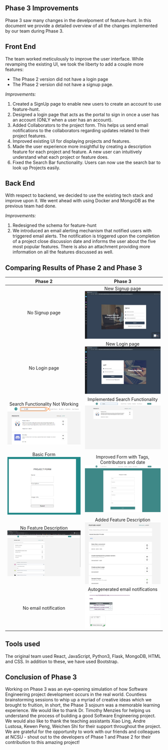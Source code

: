 ## Phase 3 Improvements
Phase 3 saw many changes in the develpoment of feature-hunt. In this document we provide a detailed overview of all the changes implemented by our team during Phase 3.

## Front End
The team worked meticulously to improve the user interface. While revamping the existing UI, we took the liberty to add a couple more features:
- The Phase 2 version did not have a login page
- The Phase 2 version did not have a signup page. 

*Improvements:*
1) Created a SignUp page to enable new users to create an account to use feature-hunt.
2) Designed a login page that acts as the portal to sign in once a user has an account (ONLY when a user has an account).
3) Added Collaborators to the project form. This helps us send email notifications to the collaborators regarding updates related to their project features.
4) Improved existing UI for displaying projects and features. 
5) Made the user experience more insightful by creating a description feature for each project and feature. A new user can intuitively understand what each project or feature does. 
6) Fixed the Search Bar functionality. Users can now use the search bar to look up Projects easily.

## Back End
With respect to backend, we decided to use the existing tech stack and improve upon it. We went ahead with using Docker and MongoDB as the previous team had done.

*Improvements:*
1) Redesigned the schema for feature-hunt
2) We introduced an email alerting mechanism that notified users with triggered email alerts. The notification is triggered upon the completion of a project close discussion date and informs the user about the five most popular features. There is also an attachment providing more information on all the features discussed as well.

## Comparing Results of Phase 2 and Phase 3


Phase 2                    |  Phase 3
:-------------------------:|:-------------------------:
No Signup page             |  New Signup page <br><img src="https://github.com/Ashnayak/feature-hunt/blob/d2e421c58edddf0c3ab9ce9076f8f91f6fb80171/docs/screenshots/WhatsApp%20Image%202021-11-29%20at%2012.12.21%20PM%20(2).jpeg" width="500"/>
No Login page              |  New Login page <br><img src="https://github.com/Ashnayak/feature-hunt/blob/d2e421c58edddf0c3ab9ce9076f8f91f6fb80171/docs/screenshots/WhatsApp%20Image%202021-11-29%20at%2012.12.21%20PM%20(1).jpeg" width="500" />
Search Functionality Not Working <br><img src="https://github.com/Ashnayak/feature-hunt/blob/e2ec4b4162d276409e534c8019bd009aaa0d7c65/docs/Phase3_docs/screenshots/SearchFeatureNotWorking.PNG" width="500" />  |  Implemented Search Functionality <br><img src="https://github.com/Ashnayak/feature-hunt/blob/d2e421c58edddf0c3ab9ce9076f8f91f6fb80171/docs/screenshots/WhatsApp%20Image%202021-11-29%20at%2012.12.20%20PM%20(1).jpeg" width="500" />
Basic Form         <br><img src="https://github.com/Ashnayak/feature-hunt/blob/d94cf776caff28124e64ff2b7dd51a1989a2d6c6/docs/Phase3_docs/screenshots/ProjectFormPhase2.PNG"  width="500" />      |  Improved Form with Tags, Contributors and date<br><img src="https://github.com/Ashnayak/feature-hunt/blob/d9a8306479d0100086e70fc91b8175829230daa1/docs/Phase3_docs/screenshots/WhatsApp%20Image%202021-12-04%20at%2011.11.25%20PM%20(1).jpeg" width="500" />
No Feature Description <br><img src="https://github.com/Ashnayak/feature-hunt/blob/d9a8306479d0100086e70fc91b8175829230daa1/docs/Phase3_docs/screenshots/WhatsApp%20Image%202021-12-04%20at%2011.23.12%20PM.jpeg" width="500" />|  Added Feature Description <br><img src="https://github.com/Ashnayak/feature-hunt/blob/31425bc63c99635a1f84c2910d66c360e68478ab/docs/Phase3_docs/screenshots/WhatsApp%20Image%202021-11-29%20at%209.18.00%20PM.jpeg" width="500" />
No email notification    |  Autogenerated email notifications <br><img src="https://github.com/Ashnayak/feature-hunt/blob/d9a8306479d0100086e70fc91b8175829230daa1/docs/Phase3_docs/screenshots/WhatsApp%20Image%202021-12-04%20at%2011.20.25%20PM.jpeg" width="500" />

## Tools used
The original team used React, JavaScript, Python3, Flask, MongoDB, HTML and CSS. In addition to these, we have used Bootstrap.

## Conclusion of Phase 3
Working on Phase 3 was an eye-opening simulation of how Software Engineering project development occurs in the real world. Countless brainstorming sessions to whip up a myriad of creative ideas which we brought to fruition, in short, the Phase 3 sojourn was a memorable learning experience. We would like to thank Dr. Timothy Menzies for helping us understand the process of building a good Software Engineering project. We would also like to thank the teaching assistants Xiao Ling, Andre Lustosa, Kewen Peng, Weichen Shi for their support throughout the project. We are grateful for the opportunity to work with our friends and colleagues at NCSU - shout out to the developers of Phase 1 and Phase 2 for their contribution to this amazing project!
